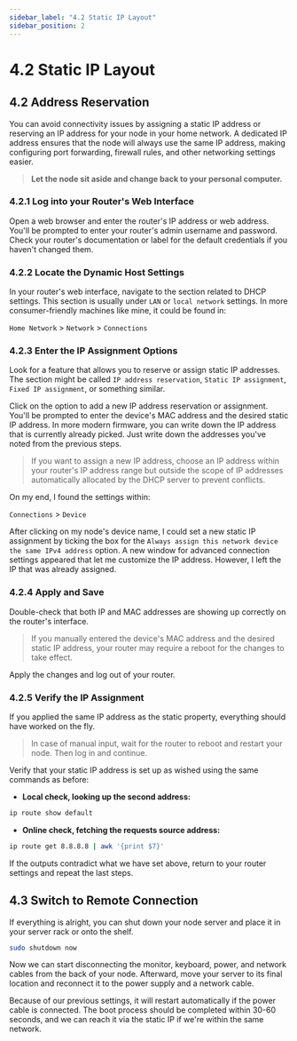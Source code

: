 ```yaml
---
sidebar_label: "4.2 Static IP Layout"
sidebar_position: 2
---
```


# 4.2 Static IP Layout

## 4.2 Address Reservation

You can avoid connectivity issues by assigning a static IP address or reserving an IP address for your node in your home network. A dedicated IP address ensures that the node will always use the same IP address, making configuring port forwarding, firewall rules, and other networking settings easier.

> **Let the node sit aside and change back to your personal computer.**

### 4.2.1 Log into your Router's Web Interface

Open a web browser and enter the router's IP address or web address. You'll be prompted to enter your router's admin username and password. Check your router's documentation or label for the default credentials if you haven't changed them.

### 4.2.2 Locate the Dynamic Host Settings

In your router's web interface, navigate to the section related to DHCP settings. This section is usually under `LAN` or `local network` settings. In more consumer-friendly machines like mine, it could be found in:

`Home Network` > `Network` > `Connections`

### 4.2.3 Enter the IP Assignment Options

Look for a feature that allows you to reserve or assign static IP addresses. The section might be called `IP address reservation`, `Static IP assignment`, `Fixed IP assignment`, or something similar.

Click on the option to add a new IP address reservation or assignment. You'll be prompted to enter the device's MAC address and the desired static IP address. In more modern firmware, you can write down the IP address that is currently already picked. Just write down the addresses you've noted from the previous steps.

> If you want to assign a new IP address, choose an IP address within your router's IP address range but outside the scope of IP addresses automatically allocated by the DHCP server to prevent conflicts.

On my end, I found the settings within:

`Connections` > `Device`

After clicking on my node's device name, I could set a new static IP assignment by ticking the box for the `Always assign this network device the same IPv4 address` option. A new window for advanced connection settings appeared that let me customize the IP address. However, I left the IP that was already assigned.

### 4.2.4 Apply and Save

Double-check that both IP and MAC addresses are showing up correctly on the router's interface.

> If you manually entered the device's MAC address and the desired static IP address, your router may require a reboot for the changes to take effect.

Apply the changes and log out of your router.

### 4.2.5 Verify the IP Assignment

If you applied the same IP address as the static property, everything should have worked on the fly.

> In case of manual input, wait for the router to reboot and restart your node. Then log in and continue.

Verify that your static IP address is set up as wished using the same commands as before:

- **Local check, looking up the second address:**

```sh
ip route show default
```

- **Online check, fetching the requests source address:**

```sh
ip route get 8.8.8.8 | awk '{print $7}'
```

If the outputs contradict what we have set above, return to your router settings and repeat the last steps.

## 4.3 Switch to Remote Connection

If everything is alright, you can shut down your node server and place it in your server rack or onto the shelf.

```sh
sudo shutdown now
```

Now we can start disconnecting the monitor, keyboard, power, and network cables from the back of your node. Afterward, move your server to its final location and reconnect it to the power supply and a network cable.

Because of our previous settings, it will restart automatically if the power cable is connected. The boot process should be completed within 30-60 seconds, and we can reach it via the static IP if we're within the same network.
